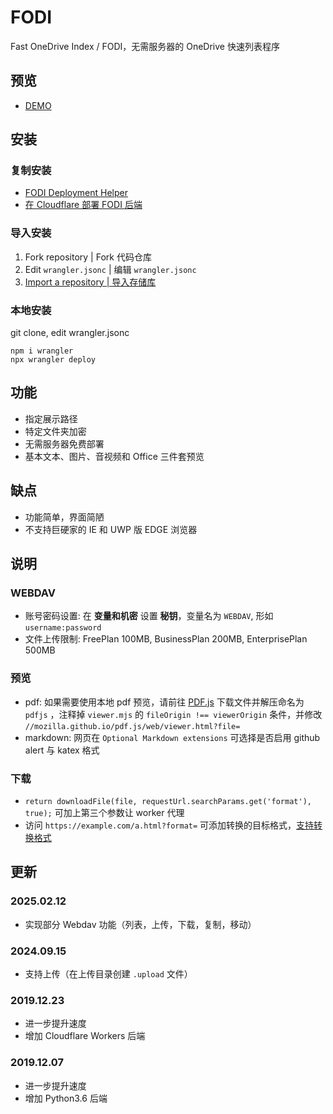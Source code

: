 # FODI

Fast OneDrive Index / FODI，无需服务器的 OneDrive 快速列表程序

## 预览

- [DEMO](https://logi.im/fodi.html)

## 安装

### 复制安装

- [FODI Deployment Helper](https://logi.im/fodi/get-code/)
- [在 Cloudflare 部署 FODI 后端](https://logi.im/back-end/fodi-on-cloudflare.html)

### 导入安装

1. Fork repository | Fork 代码仓库
2. Edit `wrangler.jsonc` | 编辑 `wrangler.jsonc`
3. [Import a repository | 导入存储库](https://dash.cloudflare.com/?to=/:account/workers-and-pages/create)

### 本地安装

git clone, edit wrangler.jsonc

```
npm i wrangler
npx wrangler deploy
```

## 功能

- 指定展示路径
- 特定文件夹加密
- 无需服务器免费部署
- 基本文本、图片、音视频和 Office 三件套预览

## 缺点

- 功能简单，界面简陋
- 不支持巨硬家的 IE 和 UWP 版 EDGE 浏览器

## 说明

### WEBDAV

- 账号密码设置: 在 **变量和机密** 设置 **秘钥**，变量名为 `WEBDAV`, 形如 `username:password`
- 文件上传限制: FreePlan 100MB, BusinessPlan 200MB, EnterprisePlan 500MB

### 预览

- pdf: 如果需要使用本地 pdf 预览，请前往 [PDF.js](https://mozilla.github.io/pdf.js/) 下载文件并解压命名为 `pdfjs` ，注释掉 `viewer.mjs` 的 `fileOrigin !== viewerOrigin` 条件，并修改 `//mozilla.github.io/pdf.js/web/viewer.html?file=`
- markdown: 网页在 `Optional Markdown extensions` 可选择是否启用 github alert 与 katex 格式

### 下载

- `return downloadFile(file, requestUrl.searchParams.get('format'), true);` 可加上第三个参数让 worker 代理
- 访问 `https://example.com/a.html?format=` 可添加转换的目标格式，[支持转换格式](https://learn.microsoft.com/zh-cn/onedrive/developer/rest-api/api/driveitem_get_content_format?view=odsp-graph-online#format-options)

## 更新

### 2025.02.12

- 实现部分 Webdav 功能（列表，上传，下载，复制，移动）

### 2024.09.15

- 支持上传（在上传目录创建 `.upload` 文件）

### 2019.12.23

- 进一步提升速度
- 增加 Cloudflare Workers 后端

### 2019.12.07

- 进一步提升速度
- 增加 Python3.6 后端
